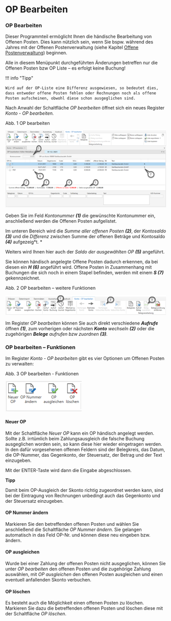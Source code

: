 # OP Bearbeiten

### OP Bearbeiten

Dieser Programmteil ermöglicht Ihnen die händische Bearbeitung von Offenen Posten. Dies kann nützlich sein, wenn Sie bspw. während des Jahres mit der Offenen Postenverwaltung (siehe Kapitel [Offene Postenverwaltung](<FIBUNextHandbuch1.md#\_Ref74745126>)) beginnen.

Alle in diesem Menüpunkt durchgeführten Änderungen betreffen nur die Offenen Posten bzw OP Liste – es erfolgt keine Buchung!

!!! info "Tipp"

    Wird auf der OP-Liste eine Differenz ausgewiesen, so bedeutet dies, dass entweder offene Posten fehlen oder Rechnungen noch als offene Posten aufscheinen, obwohl diese schon ausgeglichen sind.

Nach Anwahl der Schaltfläche *OP bearbeiten* öffnet sich ein neues Register *Konto - OP bearbeiten.*

Abb. 1 OP bearbeiten

![Image](<img/NeuesElement56.png>)

Geben Sie im Feld *Kontonummer **(1)*** die gewünschte Kontonummer ein, anschließend werden die Offenen Posten aufgelistet.

Im unteren Bereich wird die *Summe aller offenen Posten **(2)***, der *Kontosaldo **(3)*** und die *Differenz* zwischen Summe der offenen Beträge und Kontosaldo ***(4)*** aufgezeig*t. *

Weiters wird Ihnen hier auch der *Saldo der ausgewählten OP* ***(5)*** angeführt.


Sie können händisch angelegte Offene Posten dadurch erkennen, da bei diesen ein ***H** **(6)*** angeführt wird. Offene Posten in Zusammenhang mit Buchungen die sich noch in einem Stapel befinden, werden mit einem ***S (7)*** gekennzeichnet.


Abb. 2 OP bearbeiten – weitere Funktionen

![Image](<img/NeuesElement55.png>)


Im Register *OP bearbeiten* können Sie auch direkt verschiedene ***Aufrufe*** öffnen ***(1)***, zum vorherigen oder nächsten ***Konto** wechseln **(2)*** oder die zugehörigen ***Belege** aufrufen bzw zuordnen **(3)**.*


### OP bearbeiten – Funktionen


Im Register *Konto - OP bearbeiten* gibt es vier Optionen um Offenen Posten zu verwalten:


Abb. 3 OP bearbeiten - Funktionen

![Image](<img/NeuesElement54.png>)

#### Neuer OP

Mit der Schaltfläche *Neuer OP* kann ein OP händisch angelegt werden. Sollte z.B. irrtümlich beim Zahlungsausgleich die falsche Buchung ausgeglichen worden sein, so kann diese hier wieder eingetragen werden. In den dafür vorgesehenen offenen Feldern sind der Belegkreis, das Datum, die OP-Nummer, das Gegenkonto, der Steuersatz, der Betrag und der Text einzugeben.

Mit der ENTER-Taste wird dann die Eingabe abgeschlossen.


**Tipp**

Damit beim OP-Ausgleich der Skonto richtig zugeordnet werden kann, sind bei der Eintragung von Rechnungen unbedingt auch das Gegenkonto und der Steuersatz einzugeben.


#### OP Nummer ändern

Markieren Sie den betreffenden offenen Posten und wählen Sie anschließend die Schaltfläche *OP Nummer ändern.* Sie gelangen automatisch in das Feld OP-Nr. und können diese neu eingeben bzw. ändern.

#### OP ausgleichen

Wurde bei einer Zahlung der offenen Posten nicht ausgeglichen, können Sie unter *OP bearbeiten* den offenen Posten und die zugehörige Zahlung auswählen, mit *OP ausgleichen* den offenen Posten ausgleichen und einen eventuell anfallenden Skonto verbuchen.

#### OP löschen

Es besteht auch die Möglichkeit einen offenen Posten zu löschen. Markieren Sie dazu die betreffenden offenen Posten und löschen diese mit der Schaltfläche *OP löschen*.


